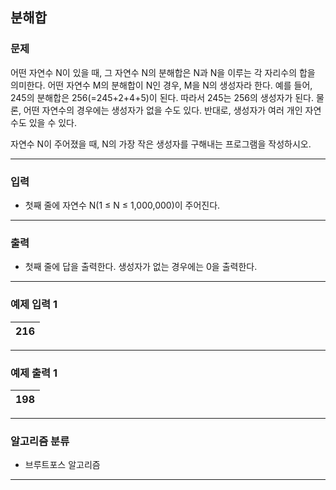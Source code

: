 분해합
-------------
### 문제

어떤 자연수 N이 있을 때, 그 자연수 N의 분해합은 N과 N을 이루는 각 자리수의 합을 의미한다. 어떤 자연수 M의 분해합이 N인 경우, M을 N의 생성자라 한다. 예를 들어, 245의 분해합은 256(=245+2+4+5)이 된다. 따라서 245는 256의 생성자가 된다. 물론, 어떤 자연수의 경우에는 생성자가 없을 수도 있다. 반대로, 생성자가 여러 개인 자연수도 있을 수 있다.

자연수 N이 주어졌을 때, N의 가장 작은 생성자를 구해내는 프로그램을 작성하시오.

- - -

### 입력
* 첫째 줄에 자연수 N(1 ≤ N ≤ 1,000,000)이 주어진다.

- - -

### 출력
* 첫째 줄에 답을 출력한다. 생성자가 없는 경우에는 0을 출력한다.

- - -

### 예제 입력 1
|216|
|:---|

- - -

### 예제 출력 1
|198|
|:---|

- - -

### 알고리즘 분류
* 브루트포스 알고리즘

- - -